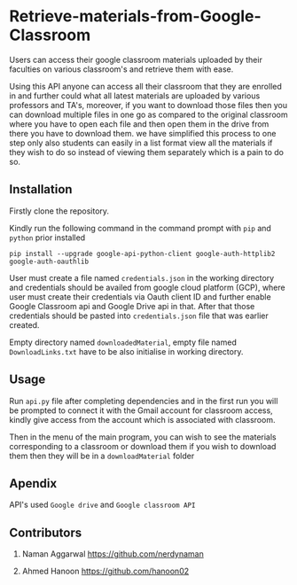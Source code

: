 # Retrieve-materials-from-Google-Classroom
Users can access their google classroom materials uploaded by their faculties on various classroom's and retrieve them with ease.

Using this API anyone can access all their classroom that they are enrolled in and further could what all latest materials are
uploaded by various professors and TA's, moreover, if you want to download those files then you can download multiple files in
one go as compared to the original classroom where you have to open each file and then open them in the drive from there you have to 
download them. we have simplified this process to one step only also students can easily in a list format view all the materials 
if they wish to do so instead of viewing them separately which is a pain to do so.

## Installation
Firstly clone the repository.

Kindly run the following command in the command prompt with `pip` and `python` prior installed

    pip install --upgrade google-api-python-client google-auth-httplib2 google-auth-oauthlib

User must create a file named `credentials.json` in the working directory and credentials should be availed from google cloud platform (GCP), where user must create their credentials via Oauth client ID and further enable Google Classroom api and Google Drive api in that. After that those credentials should be pasted into `credentials.json` file that was earlier created.

Empty directory named `downloadedMaterial`, empty file named `DownloadLinks.txt` have to be also initialise in working directory.

## Usage
Run `api.py` file after completing dependencies and in the first run you will be prompted to connect it with the Gmail account for classroom
access, kindly give access from the account which is associated with classroom.

Then in the menu of the main program, you can wish to see the materials corresponding to a classroom or download them if you wish
to download them then they will be in a `downloadMaterial` folder

## Apendix
API's used 
`Google drive` and `Google classroom API`

## Contributors
1) Naman Aggarwal
https://github.com/nerdynaman

2) Ahmed Hanoon
https://github.com/hanoon02
